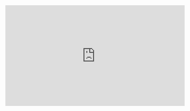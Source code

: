 <iframe width="560" height="315" src="https://www.youtube.com/embed/prMhNNXlNFs" frameborder="0" allow="accelerometer; autoplay; clipboard-write; encrypted-media; gyroscope; picture-in-picture" allowfullscreen></iframe>